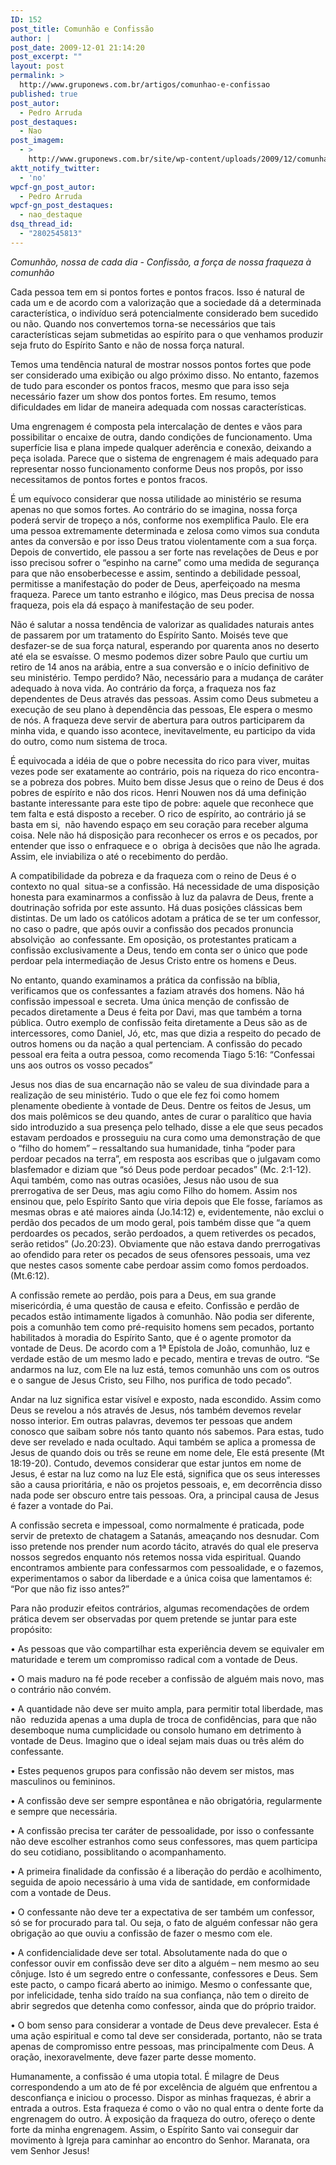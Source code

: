 ```yaml
---
ID: 152
post_title: Comunhão e Confissão
author: |
post_date: 2009-12-01 21:14:20
post_excerpt: ""
layout: post
permalink: >
  http://www.gruponews.com.br/artigos/comunhao-e-confissao
published: true
post_autor:
  - Pedro Arruda
post_destaques:
  - Nao
post_imagem:
  - >
    http://www.gruponews.com.br/site/wp-content/uploads/2009/12/comunhao_e_confissao.jpg
aktt_notify_twitter:
  - 'no'
wpcf-gn_post_autor:
  - Pedro Arruda
wpcf-gn_post_destaques:
  - nao_destaque
dsq_thread_id:
  - "2802545813"
---
```

<em>Comunhão, nossa de cada dia - Confissão, a força de nossa fraqueza à comunhão</em>

Cada pessoa tem em si pontos fortes e pontos fracos. Isso é natural de cada um e de acordo com a valorização que a sociedade dá a determinada característica, o indivíduo será potencialmente considerado bem sucedido ou não. Quando nos convertemos torna-se necessários que tais características sejam submetidas ao espírito para o que venhamos produzir seja fruto do Espírito Santo e não de nossa força natural.

Temos uma tendência natural de mostrar nossos pontos fortes que pode ser considerado uma exibição ou algo próximo disso. No entanto, fazemos de tudo para esconder os pontos fracos, mesmo que para isso seja necessário fazer um show dos pontos fortes. Em resumo, temos dificuldades em lidar de maneira adequada com nossas características.

Uma engrenagem é composta pela intercalação de dentes e vãos para possibilitar o encaixe de outra, dando condições de funcionamento. Uma superfície lisa e plana impede qualquer aderência e conexão, deixando a peça isolada. Parece que o sistema de engrenagem é mais adequado para representar nosso funcionamento conforme Deus nos propôs, por isso necessitamos de pontos fortes e pontos fracos.

É um equívoco considerar que nossa utilidade ao ministério se resuma apenas no que somos fortes. Ao contrário do se imagina, nossa força poderá servir de tropeço a nós, conforme nos exemplifica Paulo. Ele era uma pessoa extremamente determinada e zelosa como vimos sua conduta antes da conversão e por isso Deus tratou violentamente com a sua força. Depois de convertido, ele passou a ser forte nas revelações de Deus e por isso precisou sofrer o “espinho na carne” como uma medida de segurança para que não ensoberbecesse e assim, sentindo a debilidade pessoal, permitisse a manifestação do poder de Deus, aperfeiçoado na mesma fraqueza. Parece um tanto estranho e ilógico, mas Deus precisa de nossa fraqueza, pois ela dá espaço à manifestação de seu poder.

Não é salutar a nossa tendência de valorizar as qualidades naturais antes de passarem por um tratamento do Espírito Santo. Moisés teve que desfazer-se de sua força natural, esperando por quarenta anos no deserto até ela se esvaísse. O mesmo podemos dizer sobre Paulo que curtiu um retiro de 14 anos na arábia, entre a sua conversão e o início definitivo de seu ministério. Tempo perdido? Não, necessário para a mudança de caráter adequado à nova vida. Ao contrário da força, a fraqueza nos faz dependentes de Deus através das pessoas. Assim como Deus submeteu a execução de seu plano à dependência das pessoas, Ele espera o mesmo de nós. A fraqueza deve servir de abertura para outros participarem da minha vida, e quando isso acontece, inevitavelmente, eu participo da vida do outro, como num sistema de troca.

É equivocada a idéia de que o pobre necessita do rico para viver, muitas vezes pode ser exatamente ao contrário, pois na riqueza do rico encontra-se a pobreza dos pobres. Muito bem disse Jesus que o reino de Deus é dos pobres de espírito e não dos ricos. Henri Nouwen nos dá uma definição bastante interessante para este tipo de pobre: aquele que reconhece que tem falta e está disposto a receber. O rico de espírito, ao contrário já se basta em si,  não havendo espaço em seu coração para receber alguma coisa. Nele não há disposição para reconhecer os erros e os pecados, por entender que isso o enfraquece e o  obriga à decisões que não lhe agrada. Assim, ele inviabiliza o até o recebimento do perdão.

A compatibilidade da pobreza e da fraqueza com o reino de Deus é o contexto no qual  situa-se a confissão. Há necessidade de uma disposição honesta para examinarmos a confissão à luz da palavra de Deus, frente a doutrinação sofrida por este assunto. Há duas posições clássicas bem distintas. De um lado os católicos adotam a prática de se ter um confessor, no caso o padre, que após ouvir a confissão dos pecados pronuncia absolvição  ao confessante. Em oposição, os protestantes praticam a confissão exclusivamente a Deus, tendo em conta ser o único que pode perdoar pela intermediação de Jesus Cristo entre os homens e Deus.

No entanto, quando examinamos a prática da confissão na bíblia, verificamos que os confessantes a faziam através dos homens. Não há confissão impessoal e secreta. Uma única menção de confissão de pecados diretamente a Deus é feita por Davi, mas que também a torna pública. Outro exemplo de confissão feita diretamente a Deus são as de intercessores, como Daniel, Jó, etc, mas que dizia a respeito do pecado de outros homens ou da nação a qual pertenciam. A confissão do pecado pessoal era feita a outra pessoa, como recomenda Tiago 5:16: “Confessai uns aos outros os vosso pecados”

Jesus nos dias de sua encarnação não se valeu de sua divindade para a realização de seu ministério. Tudo o que ele fez foi como homem plenamente obediente à vontade de Deus. Dentre os feitos de Jesus, um dos mais polêmicos se deu quando, antes de curar o paralítico que havia sido introduzido a sua presença pelo telhado, disse a ele que seus pecados estavam perdoados e prosseguiu na cura como uma demonstração de que o “filho do homem” – ressaltando sua humanidade, tinha “poder para perdoar pecados na terra”, em resposta aos escribas que o julgavam como blasfemador e diziam que “só Deus pode perdoar pecados” (Mc. 2:1-12). Aqui também, como nas outras ocasiões, Jesus não usou de sua prerrogativa de ser Deus, mas agiu como Filho do homem. Assim nos ensinou que, pelo Espírito Santo que viria depois que Ele fosse, faríamos as mesmas obras e até maiores ainda (Jo.14:12) e, evidentemente, não exclui o perdão dos pecados de um modo geral, pois também disse que “a quem perdoardes os pecados, serão perdoados, a quem retiverdes os pecados, serão retidos” (Jo.20:23). Obviamente que não estava dando prerrogativas ao ofendido para reter os pecados de seus ofensores pessoais, uma vez que nestes casos somente cabe perdoar assim como fomos perdoados. (Mt.6:12).

A confissão remete ao perdão, pois para a Deus, em sua grande misericórdia, é uma questão de causa e efeito. Confissão e perdão de pecados estão intimamente ligados à comunhão. Não podia ser diferente, pois a comunhão tem como pré-requisito homens sem pecados, portanto habilitados à moradia do Espírito Santo, que é o agente promotor da vontade de Deus. De acordo com a 1ª Epístola de João, comunhão, luz e verdade estão de um mesmo lado e pecado, mentira e trevas de outro. “Se andarmos na luz, com Ele na luz está, temos comunhão uns com os outros e o sangue de Jesus Cristo, seu Filho, nos purifica de todo pecado”.

Andar na luz significa estar visível e exposto, nada escondido. Assim como Deus se revelou a nós através de Jesus, nós também devemos revelar nosso interior. Em outras palavras, devemos ter pessoas que andem conosco que saibam sobre nós tanto quanto nós sabemos. Para estas, tudo deve ser revelado e nada ocultado. Aqui também se aplica a promessa de Jesus de quando dois ou três se reune em nome dele, Ele está presente (Mt 18:19-20). Contudo, devemos considerar que estar juntos em nome de Jesus, é estar na luz como na luz Ele está, significa que os seus interesses são a causa prioritária, e não os projetos pessoais, e, em decorrência disso nada pode ser obscuro entre tais pessoas. Ora, a principal causa de Jesus é fazer a vontade do Pai.

A confissão secreta e impessoal, como normalmente é praticada, pode servir de pretexto de chatagem a Satanás, ameaçando nos desnudar. Com isso pretende nos prender num acordo tácito, através do qual ele preserva nossos segredos enquanto nós retemos nossa vida espiritual. Quando encontramos ambiente para confessarmos com pessoalidade, e o fazemos, experimentamos o sabor da liberdade e a única coisa que lamentamos é: “Por que não fiz isso antes?”

Para não produzir efeitos contrários, algumas recomendações de ordem prática devem ser observadas por quem pretende se juntar para este propósito:

• As pessoas que vão compartilhar esta experiência devem se equivaler em maturidade e terem um compromisso radical com a vontade de Deus.

• O mais maduro na fé pode receber a confissão de alguém mais novo, mas o contrário não convém.

• A quantidade não deve ser muito ampla, para permitir total liberdade, mas não  reduzida apenas a uma dupla de troca de confidências, para que não desemboque numa cumplicidade ou consolo humano em detrimento à vontade de Deus. Imagino que o ideal sejam mais duas ou três além do confessante.

• Estes pequenos grupos para confissão não devem ser mistos, mas masculinos ou femininos.

• A confissão deve ser sempre espontânea e não obrigatória, regularmente e sempre que necessária.

• A confissão precisa ter caráter de pessoalidade, por isso o confessante não deve escolher estranhos como seus confessores, mas quem participa do seu cotidiano, possiblitando o acompanhamento.

• A primeira finalidade da confissão é a liberação do perdão e acolhimento, seguida de apoio necessário à uma vida de santidade, em conformidade com a vontade de Deus.

• O confessante não deve ter a expectativa de ser também um confessor, só se for procurado para tal. Ou seja, o fato de alguém confessar não gera obrigação ao que ouviu a confissão de fazer o mesmo com ele.

• A confidencialidade deve ser total. Absolutamente nada do que o confessor ouvir em confissão deve ser dito a alguém – nem mesmo ao seu cônjuge. Isto é um segredo entre o confessante, confessores e Deus. Sem este pacto, o campo ficará aberto ao inimigo. Mesmo o confessante que, por infelicidade, tenha sido traído na sua confiança, não tem o direito de abrir segredos que detenha como confessor, ainda que do próprio traidor.

• O bom senso para considerar a vontade de Deus deve prevalecer. Esta é uma ação espiritual e como tal deve ser considerada, portanto, não se trata apenas de compromisso entre pessoas, mas principalmente com Deus. A oração, inexoravelmente, deve fazer parte desse momento.

Humanamente, a confissão é uma utopia total. É milagre de Deus correspondendo a um ato de fé por excelência de alguém que enfrentou a desconfiança e iniciou o processo. Dispor as minhas fraquezas, é abrir a entrada a outros. Esta fraqueza é como o vão no qual entra o dente forte da engrenagem do outro. À exposição da fraqueza do outro, ofereço o dente forte da minha engrenagem. Assim, o Espírito Santo vai conseguir dar movimento à Igreja para caminhar ao encontro do Senhor. Maranata, ora vem Senhor Jesus!